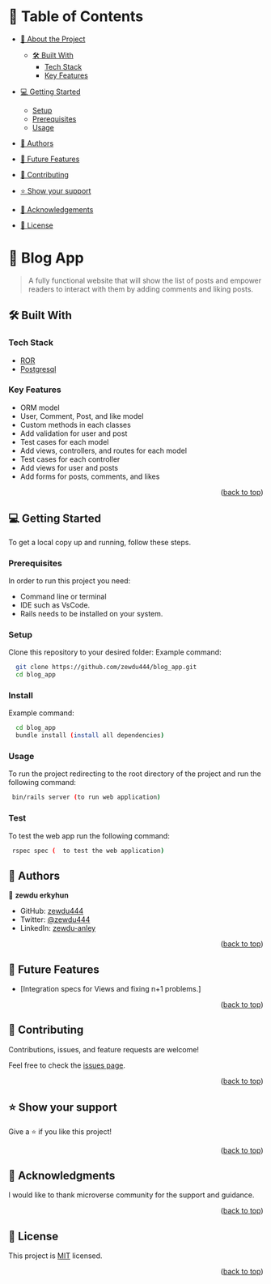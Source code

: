 <a name="readme-top"></a>

# 📗 Table of Contents

- [📖 About the Project](#about-project)
  - [🛠 Built With](#built-with)
    - [Tech Stack](#tech-stack)
    - [Key Features](#key-features)
- [💻 Getting Started](#getting-started)
  - [Setup](#setup)
  - [Prerequisites](#prerequisites)
  - [Usage](#usage)
- [👥 Authors](#authors)
- [🔭 Future Features](#future-features)
- [🤝 Contributing](#contributing)
- [⭐️ Show your support](#support)
- [🙏 Acknowledgements](#acknowledgements)

- [📝 License](#license)

# 📰 Blog App <a name="about-project"></a>

> A fully functional website that will show the list of posts and empower readers to interact with them by adding comments and liking posts.

## 🛠 Built With <a name="built-with"></a>

### Tech Stack <a name="tech-stack"></a>

- <a href="https://www.ruby-lang.org/es/">ROR</a>
- <a href="https://www.postgresql.org/">Postgresql</a>

### Key Features <a name="key-features"></a>

- ORM model
- User, Comment, Post, and like model
- Custom methods in each classes
- Add validation for user and post
- Test cases for each model
- Add views, controllers, and routes for each model
- Test cases for each controller
- Add views for user and posts
- Add forms for posts, comments, and likes


<p align="right">(<a href="#readme-top">back to top</a>)</p>

## 💻 Getting Started <a name="getting-started"></a>

To get a local copy up and running, follow these steps.

### Prerequisites

In order to run this project you need:

- Command line or terminal
- IDE such as VsCode.
- Rails needs to be installed on your system.

### Setup

Clone this repository to your desired folder:
Example command:

```sh
  git clone https://github.com/zewdu444/blog_app.git
  cd blog_app

```

### Install

Example command:

```sh
  cd blog_app
  bundle install (install all dependencies)

```

### Usage

To run the project redirecting to the root directory of the project and run the following command:

```sh
 bin/rails server (to run web application)

```

### Test

To test the web app run the following command:

```sh
 rspec spec (  to test the web application)

```

## 👥 Authors <a name="authors"></a>

👤 **zewdu erkyhun**

- GitHub: [zewdu444](https://github.com/zewdu444)
- Twitter: [@zewdu444](https://twitter.com/zewdu444)
- LinkedIn: [zewdu-anley](https://www.linkedin.com/in/zewdu-anley/)



<p align="right">(<a href="#readme-top">back to top</a>)</p>

## 🔭 Future Features <a name="future-features"></a>

- [Integration specs for Views and fixing n+1 problems.]

<p align="right">(<a href="#readme-top">back to top</a>)</p>

## 🤝 Contributing <a name="contributing"></a>

Contributions, issues, and feature requests are welcome!

Feel free to check the [issues page](https://github.com/zewdu444/blog_app/issues).

<p align="right">(<a href="#readme-top">back to top</a>)</p>

## ⭐️ Show your support <a name="support"></a>

Give a ⭐️ if you like this project!

<p align="right">(<a href="#readme-top">back to top</a>)</p>

## 🙏 Acknowledgments <a name="acknowledgements"></a>

I would like to thank microverse community for the support and guidance.

<p align="right">(<a href="#readme-top">back to top</a>)</p>

## 📝 License <a name="license"></a>

This project is [MIT](./LICENSE) licensed.

<p align="right">(<a href="#readme-top">back to top</a>)</p>
